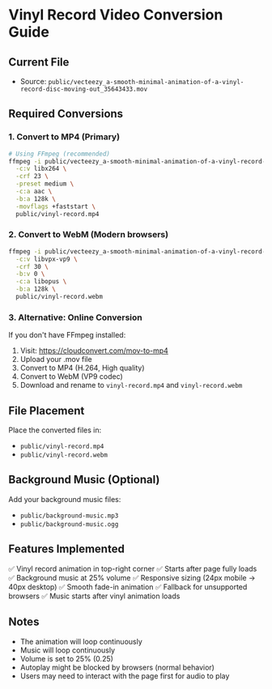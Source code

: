 # Vinyl Record Video Conversion Guide

## Current File
- Source: `public/vecteezy_a-smooth-minimal-animation-of-a-vinyl-record-disc-moving-out_35643433.mov`

## Required Conversions

### 1. Convert to MP4 (Primary)
```bash
# Using FFmpeg (recommended)
ffmpeg -i public/vecteezy_a-smooth-minimal-animation-of-a-vinyl-record-disc-moving-out_35643433.mov \
  -c:v libx264 \
  -crf 23 \
  -preset medium \
  -c:a aac \
  -b:a 128k \
  -movflags +faststart \
  public/vinyl-record.mp4
```

### 2. Convert to WebM (Modern browsers)
```bash
ffmpeg -i public/vecteezy_a-smooth-minimal-animation-of-a-vinyl-record-disc-moving-out_35643433.mov \
  -c:v libvpx-vp9 \
  -crf 30 \
  -b:v 0 \
  -c:a libopus \
  -b:a 128k \
  public/vinyl-record.webm
```

### 3. Alternative: Online Conversion
If you don't have FFmpeg installed:
1. Visit: https://cloudconvert.com/mov-to-mp4
2. Upload your .mov file
3. Convert to MP4 (H.264, High quality)
4. Convert to WebM (VP9 codec)
5. Download and rename to `vinyl-record.mp4` and `vinyl-record.webm`

## File Placement
Place the converted files in:
- `public/vinyl-record.mp4`
- `public/vinyl-record.webm`

## Background Music (Optional)
Add your background music files:
- `public/background-music.mp3`
- `public/background-music.ogg`

## Features Implemented
✅ Vinyl record animation in top-right corner
✅ Starts after page fully loads
✅ Background music at 25% volume
✅ Responsive sizing (24px mobile → 40px desktop)
✅ Smooth fade-in animation
✅ Fallback for unsupported browsers
✅ Music starts after vinyl animation loads

## Notes
- The animation will loop continuously
- Music will loop continuously
- Volume is set to 25% (0.25)
- Autoplay might be blocked by browsers (normal behavior)
- Users may need to interact with the page first for audio to play